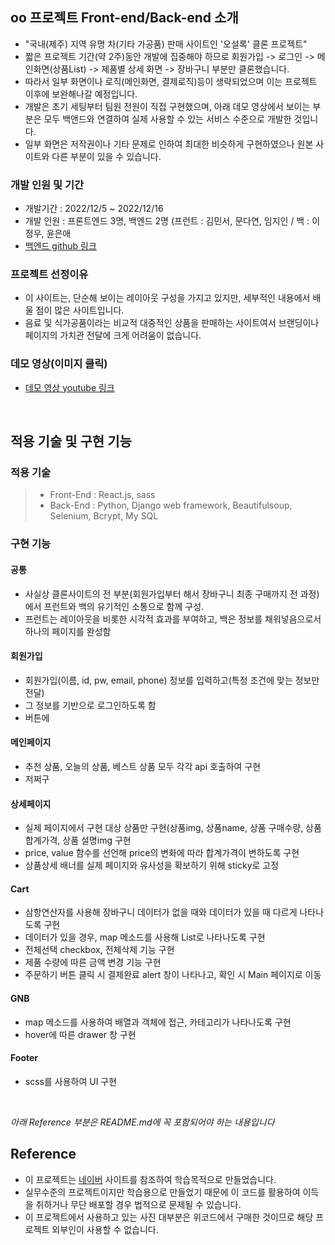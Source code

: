 ## oo 프로젝트 Front-end/Back-end 소개

- "국내(제주) 지역 유명 차(기타 가공품) 판매 사이트인 '오설록' 클론 프로젝트"
- 짧은 프로젝트 기간(약 2주)동안 개발에 집중해야 하므로 회원가입 -> 로그인 -> 메인화면(상품List) -> 제품별 상세 화면 -> 장바구니 부분만 클론했습니다.
- 따라서 일부 화면이나 로직(메인화면, 결제로직)등이 생략되었으며 이는 프로젝트 이후에 보완해나갈 예정입니다.
- 개발은 초기 세팅부터 팀원 전원이 직접 구현했으며, 아래 데모 영상에서 보이는 부분은 모두 백앤드와 연결하여 실제 사용할 수 있는 서비스 수준으로 개발한 것입니다.
- 일부 화면은 저작권이나 기타 문제로 인하여 최대한 비슷하게 구현하였으나 원본 사이트와 다른 부분이 있을 수 있습니다.

### 개발 인원 및 기간

- 개발기간 : 2022/12/5 ~ 2022/12/16
- 개발 인원 : 프론트엔드 3명, 백엔드 2명 (프런트 : 김민서, 문다연, 임지인 / 백 : 이정우, 윤은애
- [백엔드 github 링크](https://github.com/wecode-bootcamp-korea/40-1st-Dyong-backend)

### 프로젝트 선정이유

- 이 사이트는, 단순해 보이는 레이아웃 구성을 가지고 있지만, 세부적인 내용에서 배울 점이 많은 사이트입니다.
- 음료 및 식가공품이라는 비교적 대중적인 상품을 판매하는 사이트여서 브랜딩이나 페이지의 가치관 전달에 크게 어려움이 없습니다.

### 데모 영상(이미지 클릭)

- [데모 영상 youtube 링크]()
<br>

## 적용 기술 및 구현 기능

### 적용 기술

> - Front-End : React.js, sass
> - Back-End : Python, Django web framework, Beautifulsoup, Selenium, Bcrypt, My SQL

### 구현 기능

#### 공통

- 사실상 클론사이트의 전 부분(회원가입부터 해서 장바구니 최종 구매까지 전 과정)에서 프런트와 백의 유기적인 소통으로 함께 구성.
- 프런트는 레이아웃을 비롯한 시각적 효과를 부여하고, 백은 정보를 채워넣음으로서 하나의 페이지를 완성함

#### 회원가입

- 회원가입(이름, id, pw, email, phone) 정보를 입력하고(특정 조건에 맞는 정보만 전달)
- 그 정보를 기반으로 로그인하도록 함
- 버튼에 
#### 메인페이지

- 추천 상품, 오늘의 상품, 베스트 상품 모두 각각 api 호출하여 구현
- 저쩌구

#### 상세페이지

- 실제 페이지에서 구현 대상 상품만 구현(상품img, 상품name, 상품 구매수량, 상품 합계가격, 상품 설명img 구현
- price, value 함수를 선언해 price의 변화에 따라 합계가격이 변하도록 구현
- 상품상세 배너를 실제 페이지와 유사성을 확보하기 위해 sticky로 고정

#### Cart

- 삼항연산자를 사용해 장바구니 데이터가 없을 때와 데이터가 있을 때 다르게 나타나도록 구현
- 데이터가 있을 경우, map 메소드를 사용해 List로 나타나도록 구현
- 전체선택 checkbox, 전체삭제 기능 구현
- 제품 수량에 따른 금액 변경 기능 구현
- 주문하기 버튼 클릭 시 결제완료 alert 창이 나타나고, 확인 시 Main 페이지로 이동

#### GNB

- map 메소드를 사용하여 배열과 객체에 접근, 카테고리가 나타나도록 구현
- hover에 따른 drawer 창 구현

#### Footer

- scss를 사용하여 UI 구현

<br>

*아래 Reference 부분은 README.md에 꼭 포함되어야 하는 내용입니다*

## Reference

- 이 프로젝트는 [네이버](http://naver.com) 사이트를 참조하여 학습목적으로 만들었습니다.
- 실무수준의 프로젝트이지만 학습용으로 만들었기 때문에 이 코드를 활용하여 이득을 취하거나 무단 배포할 경우 법적으로 문제될 수 있습니다.
- 이 프로젝트에서 사용하고 있는 사진 대부분은 위코드에서 구매한 것이므로 해당 프로젝트 외부인이 사용할 수 없습니다.
